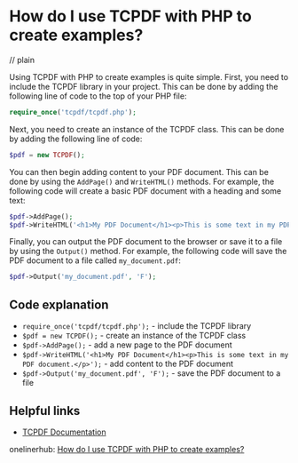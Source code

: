 # How do I use TCPDF with PHP to create examples?
// plain

Using TCPDF with PHP to create examples is quite simple. First, you need to include the TCPDF library in your project. This can be done by adding the following line of code to the top of your PHP file:
```php
require_once('tcpdf/tcpdf.php');
```
Next, you need to create an instance of the TCPDF class. This can be done by adding the following line of code:
```php
$pdf = new TCPDF();
```
You can then begin adding content to your PDF document. This can be done by using the `AddPage()` and `WriteHTML()` methods. For example, the following code will create a basic PDF document with a heading and some text:
```php
$pdf->AddPage();
$pdf->WriteHTML('<h1>My PDF Document</h1><p>This is some text in my PDF document.</p>');
```
Finally, you can output the PDF document to the browser or save it to a file by using the `Output()` method. For example, the following code will save the PDF document to a file called `my_document.pdf`:
```php
$pdf->Output('my_document.pdf', 'F');
```

## Code explanation

- `require_once('tcpdf/tcpdf.php');` - include the TCPDF library
- `$pdf = new TCPDF();` - create an instance of the TCPDF class
- `$pdf->AddPage();` - add a new page to the PDF document
- `$pdf->WriteHTML('<h1>My PDF Document</h1><p>This is some text in my PDF document.</p>');` - add content to the PDF document
- `$pdf->Output('my_document.pdf', 'F');` - save the PDF document to a file

## Helpful links
- [TCPDF Documentation](https://tcpdf.org/docs/index.php)

onelinerhub: [How do I use TCPDF with PHP to create examples?](https://onelinerhub.com/php-tcpdf/how-do-i-use-tcpdf-with-php-to-create-examples)